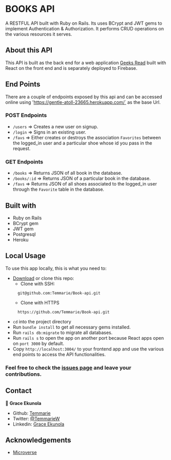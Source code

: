 # BOOKS API

A RESTFUL API built with Ruby on Rails. Its uses BCrypt and JWT gems to implement Authentication & Authorization. It performs CRUD operations on the various resources it serves.

## About this API

This API is built as the back end for a web application [Geeks Read](https://github.com/Temmarie/Find-Books) built with React on the front end and is separately deployed to Firebase.

## End Points

There are a couple of endpoints exposed by this api and can be accessed online using 'https://gentle-atoll-23665.herokuapp.com/` as the base Url.

### POST Endpoints

- `/users` => Creates a new user on signup.
- `/login` => Signs in an existing user.
- `/favs` => Either creates or destroys the association `Favorites` between the logged_in user and a particular shoe whose id you pass in the request.

### GET Endpoints

- `/books` => Returns JSON of all book in the database.
- `/books/:id` => Returns JSON of a particular book in the database.
- `/favs` => Returns JSON of all shoes associated to the logged_in user through the `Favorite` table in the database.

## Built with

- Ruby on Rails
- BCrypt gem
- JWT gem
- Postgresql
- Heroku

## Local Usage

To use this app locally, this is what you need to:

- [Download](https://github.com/Temmarie/Book-api/archive/master.zip) or clone this repo:
  - Clone with SSH:
  ```
    git@github.com:Temmarie/Book-api.git
  ```
  - Clone with HTTPS
  ```
    https://github.com/Temmarie/Book-api.git
  ```
- `cd` into the project directory
- Run `bundle install` to get all necessary gems installed.
- Run `rails db:migrate` to migrate all databases.
- Run `rails s` to open the app on another port because React apps open on `port 3000` by default.
- Copy `http://localhost:3004/` to your frontend app and use the various end points to access the API functionalities.

### Feel free to check the [issues page](https://github.com/Temmarie/Book-api/issues) and leave your contributions.

## Contact

👤 **Grace Ekunola**

- Github: [Temmarie](https://github.com/Temmarie)
- Twitter: [@TemmarieW](https://twitter.com/TemmarieW)
- Linkedin: [Grace Ekunola](https://linkedin.com/grace-ekunola)

<!-- ACKNOWLEDGEMENTS -->

## Acknowledgements

- [Microverse](https://www.microverse.org/)
